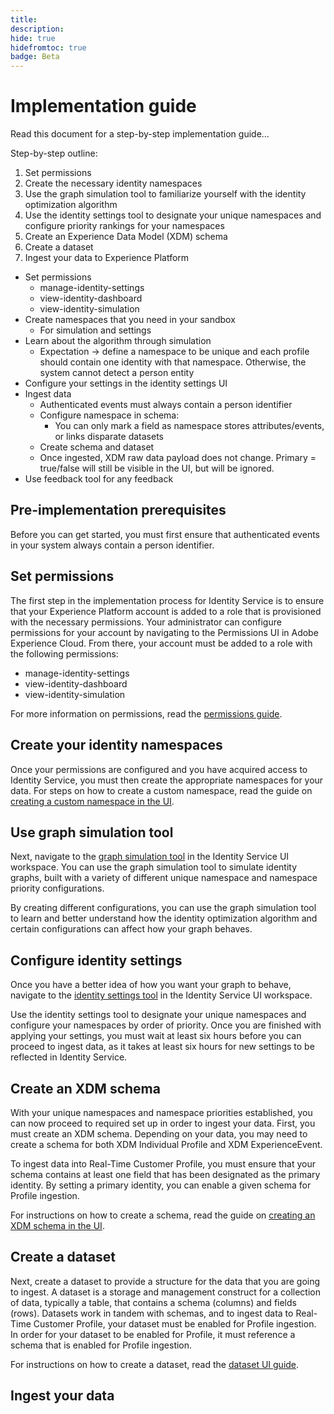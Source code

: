 ```yaml
---
title: 
description:
hide: true
hidefromtoc: true
badge: Beta
---
```

# Implementation guide

Read this document for a step-by-step implementation guide... 

Step-by-step outline:

1. Set permissions
2. Create the necessary identity namespaces
3. Use the graph simulation tool to familiarize yourself with the identity optimization algorithm
4. Use the identity settings tool to designate your unique namespaces and configure priority rankings for your namespaces
5. Create an Experience Data Model (XDM) schema
6. Create a dataset
7. Ingest your data to Experience Platform


* Set permissions
  * manage-identity-settings
  * view-identity-dashboard
  * view-identity-simulation
* Create namespaces that you need in your sandbox
  * For simulation and settings
* Learn about the algorithm through simulation
  * Expectation -> define a namespace to be unique and each profile should contain one identity with that namespace. Otherwise, the system cannot detect a person entity
* Configure your settings in the identity settings UI
* Ingest data
  * Authenticated events must always contain a person identifier
  * Configure namespace in schema:
    * You can only mark a field as namespace stores attributes/events, or links disparate datasets
  * Create schema and dataset
  * Once ingested, XDM raw data payload does not change. Primary = true/false will still be visible in the UI, but will be ignored.
* Use feedback tool for any feedback

## Pre-implementation prerequisites

Before you can get started, you must first ensure that authenticated events in your system always contain a person identifier.

## Set permissions

The first step in the implementation process for Identity Service is to ensure that your Experience Platform account is added to a role that is provisioned with the necessary permissions. Your administrator can configure permissions for your account by navigating to the Permissions UI in Adobe Experience Cloud. From there, your account must be added to a role with the following permissions:

* manage-identity-settings
* view-identity-dashboard
* view-identity-simulation

For more information on permissions, read the [permissions guide](../../access-control/abac/ui/permissions.md).

## Create your identity namespaces

Once your permissions are configured and you have acquired access to Identity Service, you must then create the appropriate namespaces for  your data. For steps on how to create a custom namespace, read the guide on [creating a custom namespace in the UI](../features/namespaces.md#create-custom-namespaces).

## Use graph simulation tool

Next, navigate to the [graph simulation tool](./graph-simulation.md) in the Identity Service UI workspace. You can use the graph simulation tool to simulate identity graphs, built with a variety of different unique namespace and namespace priority configurations. 

By creating different configurations, you can use the graph simulation tool to learn and better understand how the identity optimization algorithm and certain configurations can affect how your graph behaves.

## Configure identity settings

Once you have a better idea of how you want your graph to behave, navigate to the [identity settings  tool](./identity-settings-ui.md) in the Identity Service UI workspace. 

Use the identity settings tool to designate your unique namespaces and configure your namespaces by order of priority. Once you are finished with applying your settings, you must wait at least six hours before you can proceed to ingest data, as it takes at least six hours for new settings to be reflected in Identity Service.

## Create an XDM schema

With your unique namespaces and namespace priorities established, you can now proceed to required set up in order to ingest your data. First, you must create an XDM schema. Depending on your data, you may need to create a schema for both XDM Individual Profile and XDM ExperienceEvent.

To ingest data into Real-Time Customer Profile, you must ensure that your schema contains at least one field that has been designated as the primary identity. By setting a primary identity, you can enable a given schema for Profile ingestion.

For instructions on how to create a schema, read the guide on [creating an XDM schema in the UI](../../xdm/tutorials/create-schema-ui.md).

## Create a dataset

Next, create a dataset to provide a structure for the data that you are going to ingest. A dataset is a storage and management construct for a collection of data, typically a table, that contains a schema (columns) and fields (rows). Datasets work in tandem with schemas, and to ingest data to Real-Time Customer Profile, your dataset must be enabled for Profile ingestion. In order for your dataset to be enabled for Profile, it must reference a schema that is enabled for Profile ingestion.

For instructions on how to create a dataset, read the [dataset UI guide](../../catalog/datasets/user-guide.md).

## Ingest your data

